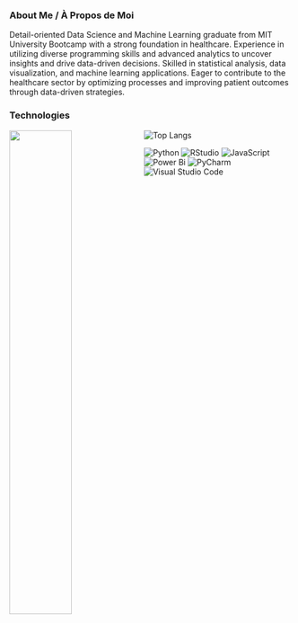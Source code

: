 ### About Me / À Propos de Moi
Detail-oriented Data Science and Machine Learning graduate from MIT University Bootcamp with a strong foundation in healthcare. Experience in utilizing diverse programming skills and advanced analytics to uncover insights and drive data-driven decisions. Skilled in statistical analysis, data visualization, and machine learning applications. Eager to contribute to the healthcare sector by optimizing processes and improving patient outcomes through data-driven strategies.

### Technologies
<img align="left" width="47%" src="https://github-readme-stats.vercel.app/api?username=claudegroove&show_icons=true&theme=transparent" />

![Top Langs](https://github-readme-stats.vercel.app/api/top-langs/?username=anuraghazra&hide_progress=true)

![Python](https://img.shields.io/badge/python-3670A0?style=for-the-badge&logo=python&logoColor=ffdd54)
![RStudio](https://img.shields.io/badge/RStudio-4285F4?style=for-the-badge&logo=rstudio&logoColor=white)
![JavaScript](https://img.shields.io/badge/javascript-%23323330.svg?style=for-the-badge&logo=javascript&logoColor=%23F7DF1E)
![Power Bi](https://img.shields.io/badge/power_bi-F2C811?style=for-the-badge&logo=powerbi&logoColor=black)
![PyCharm](https://img.shields.io/badge/pycharm-143?style=for-the-badge&logo=pycharm&logoColor=black&color=black&labelColor=green)
![Visual Studio Code](https://img.shields.io/badge/Visual%20Studio%20Code-0078d7.svg?style=for-the-badge&logo=visual-studio-code&logoColor=white)









